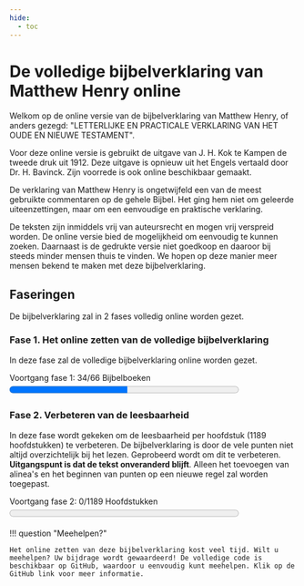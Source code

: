 ```yaml
---
hide:
  - toc
---
```


# De volledige bijbelverklaring van Matthew Henry online

Welkom op de online versie van de bijbelverklaring van Matthew Henry, of anders gezegd: "LETTERLIJKE EN PRACTICALE VERKLARING VAN HET OUDE EN NIEUWE TESTAMENT".

Voor deze online versie is gebruikt de uitgave van J. H. Kok te Kampen de tweede druk uit 1912. Deze uitgave is opnieuw uit het Engels vertaald door Dr. H. Bavinck. Zijn voorrede is ook online beschikbaar gemaakt.

De verklaring van Matthew Henry is ongetwijfeld een van de meest gebruikte commentaren op de gehele Bijbel.
Het ging hem niet om geleerde uiteenzettingen, maar om een eenvoudige en praktische verklaring.

De teksten zijn inmiddels vrij van auteursrecht en mogen vrij verspreid worden. De online versie bied de mogelijkheid om eenvoudig te kunnen zoeken. Daarnaast is de gedrukte versie niet goedkoop en daaroor bij steeds minder mensen thuis te vinden. We hopen op deze manier meer mensen bekend te maken met deze bijbelverklaring. 

## Faseringen

De bijbelverklaring zal in 2 fases volledig online worden gezet. 

### Fase 1. Het online zetten van de volledige bijbelverklaring

In deze fase zal de volledige bijbelverklaring online worden gezet.

<label for="file">Voortgang fase 1: 34/66 Bijbelboeken</label><progress id="file" value="34" max="66" style="width:80%; height:25px;"></progress> 

### Fase 2. Verbeteren van de leesbaarheid
  
In deze fase wordt gekeken om de leesbaarheid per hoofdstuk (1189 hoofdstukken) te verbeteren. De bijbelverklaring is door de vele punten niet altijd overzichtelijk bij het lezen. Geprobeerd wordt om dit te verbeteren. **Uitgangspunt is dat de tekst onveranderd blijft**. Alleen het toevoegen van alinea's en het beginnen van punten op een nieuwe regel zal worden toegepast.
 
<label for="file">Voortgang fase 2: 0/1189 Hoofdstukken</label><progress id="file" value="0" max="1189" style="width:80%; height:25px;"></progress> 

!!! question "Meehelpen?"

    Het online zetten van deze bijbelverklaring kost veel tijd. Wilt u meehelpen? Uw bijdrage wordt gewaardeerd! De volledige code is beschikbaar op GitHub, waardoor u eenvoudig kunt meehelpen. Klik op de GitHub link voor meer informatie. 